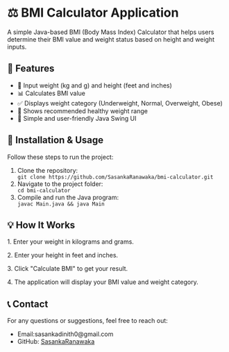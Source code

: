 <!DOCTYPE html>
<html lang="en">
<head>
    <meta charset="UTF-8">
    <meta name="viewport" content="width=device-width, initial-scale=1.0">
   
</head>
<body>

   <h1>⚖️ BMI Calculator Application</h1>
    <p>A simple Java-based BMI (Body Mass Index) Calculator that helps users determine their BMI value and weight status based on height and weight inputs.</p>

  <h2>🚀 Features</h2>
    <ul>
        <li>📝 Input weight (kg and g) and height (feet and inches)</li>
        <li>📊 Calculates BMI value</li>
        <li>✅ Displays weight category (Underweight, Normal, Overweight, Obese)</li>
        <li>📌 Shows recommended healthy weight range</li>
        <li>💾 Simple and user-friendly Java Swing UI</li>
        
 </ul>

   
   <h2>🔧 Installation & Usage</h2>
    <p>Follow these steps to run the project:</p>
   <ol>
        <li>Clone the repository:</li>
        <code>git clone https://github.com/SasankaRanawaka/bmi-calculator.git</code>
        <li>Navigate to the project folder:</li>
        <code>cd bmi-calculator</code>
        <li>Compile and run the Java program:</li>
        <code>javac Main.java && java Main</code>
    </ol>

  <h2>💡 How It Works</h2>
    <p>1. Enter your weight in kilograms and grams.</p>
    <p>2. Enter your height in feet and inches.</p>
    <p>3. Click "Calculate BMI" to get your result.</p>
    <p>4. The application will display your BMI value and weight category.</p>

   

  <h2>📞 Contact</h2>
    <p>For any questions or suggestions, feel free to reach out:</p>
    <ul>
        <li>Email:sasankadinith0@gmail.com</li>
        <li>GitHub: <a href="https://github.com/SasankaRanawaka">SasankaRanawaka</a></li>
    </ul>



</body>
</html>
